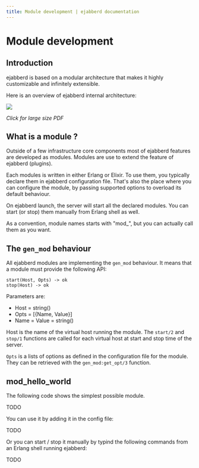 ```yaml
---
title: Module development | ejabberd documentation
---
```


# Module development

## Introduction

ejabberd is based on a modular architecture that makes it highly
customizable and infinitely extensible.

Here is an overview of ejabberd internal architecture:

[![][image-1]](/images/architect/ejabberd_internals.pdf)

*Click for large size PDF*

## What is a module ?

Outside of a few infrastructure core components most of ejabberd
features are developed as modules. Modules are use to extend the
feature of ejabberd (plugins).

Each modules is written in either Erlang or Elixir. To use them, you
typically declare them in ejabberd configuration file. That's also the
place where you can configure the module, by passing supported options
to overload its default behaviour.

On ejabberd launch, the server will start all the declared
modules. You can start (or stop) them manually from Erlang shell as
well.

As a convention, module names starts with "mod_", but you can actually
call them as you want.

## The `gen_mod` behaviour

All ejabberd modules are implementing the `gen_mod` behaviour. It
means that a module must provide the following API:

    start(Host, Opts) -> ok
    stop(Host) -> ok

Parameters are:

* Host = string()
* Opts = [{Name, Value}]
* Name = Value = string()

Host is the name of the virtual host running the module. The `start/2`
and `stop/1` functions are called for each virtual host at start and
stop time of the server.

`Opts` is a lists of options as defined in the configuration file for
the module. They can be retrieved with the `gen_mod:get_opt/3`
function. 

## mod_hello_world

The following code shows the simplest possible module.

TODO

You can use it by adding it in the config file:

TODO

Or you can start / stop it manually by typind the following commands
from an Erlang shell running ejabberd:

TODO

[image-1]:	/images/architect/ejabberd_internals.png


